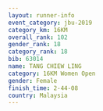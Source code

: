 ```yaml
---
layout: runner-info 
event_category: jbu-2019 
category_km: 16KM  
overall_rank: 102
gender_rank: 18
category_rank: 18
bib: 63014
name: TANG CHIEW LING
category: 16KM Women Open
gender: Female
finish_time: 2-44-08
country: Malaysia
---
```

